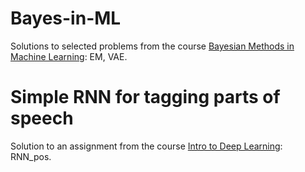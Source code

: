 # Bayes-in-ML
Solutions to selected problems from the course [Bayesian Methods in Machine Learning](https://www.coursera.org/learn/bayesian-methods-in-machine-learning): EM, VAE.

# Simple RNN for tagging parts of speech
Solution to an assignment from the course [Intro to Deep Learning](https://www.coursera.org/learn/intro-to-deep-learning?specialization=aml): RNN_pos. 
